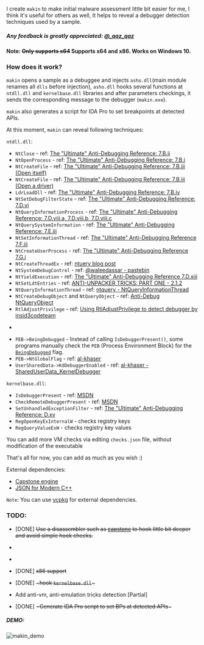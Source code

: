 I create `makin` to make initial malware assessment little bit easier for me, I think it's useful for others as well, It helps to reveal a debugger detection techniques used by a sample.

##### Any feedback is greatly appreciated: [@_qaz_qaz](https://twitter.com/_qaz_qaz)

#### Note: ~~Only supports x64~~ Supports x64 and x86. Works on Windows 10.

### How does it work?
`makin` opens a sample as a debuggee and injects `asho.dll`(main module renames all `dlls` before injection), `asho.dll` hooks several functions at `ntdll.dll` and `kernelbase.dll` libraries and after parameters checkings, it sends the corresponding message to the debugger (`makin.exe`).

`makin` also generates a script for IDA Pro to set breakpoints at detected APIs.

At this moment, `makin` can reveal following techniques: 

`ntdll.dll`:
* `NtClose` - ref: [The "Ultimate" Anti-Debugging Reference: 7.B.ii](https://web.archive.org/web/20171212061916/http://pferrie.host22.com/papers/antidebug.pdf)
* `NtOpenProcess` - ref: [The "Ultimate" Anti-Debugging Reference: 7.B.i](https://web.archive.org/web/20171212061916/http://pferrie.host22.com/papers/antidebug.pdf)
* `NtCreateFile` - ref: [The "Ultimate" Anti-Debugging Reference: 7.B.iii (Open itself)](https://web.archive.org/web/20171212061916/http://pferrie.host22.com/papers/antidebug.pdf)
* `NtCreateFile` - ref: [The "Ultimate" Anti-Debugging Reference: 7.B.iii (Open a driver)](https://web.archive.org/web/20171212061916/http://pferrie.host22.com/papers/antidebug.pdf)
* `LdrLoadDll` - ref: [The "Ultimate" Anti-Debugging Reference: 7.B.iv](https://web.archive.org/web/20171212061916/http://pferrie.host22.com/papers/antidebug.pdf)
* `NtSetDebugFilterState` - ref: [The "Ultimate" Anti-Debugging Reference: 7.D.vi](https://web.archive.org/web/20171212061916/http://pferrie.host22.com/papers/antidebug.pdf)
* `NtQueryInformationProcess` - ref: [The "Ultimate" Anti-Debugging Reference: 7.D.viii.a, 7.D.viii.b, 7.D.viii.c](https://web.archive.org/web/20171212061916/http://pferrie.host22.com/papers/antidebug.pdf)
* `NtQuerySystemInformation` - ref: [The "Ultimate" Anti-Debugging Reference: 7.E.iii](https://web.archive.org/web/20171212061916/http://pferrie.host22.com/papers/antidebug.pdf)
* `NtSetInformationThread` - ref: [The "Ultimate" Anti-Debugging Reference 7.F.iii](https://web.archive.org/web/20171212061916/http://pferrie.host22.com/papers/antidebug.pdf)
* `NtCreateUserProcess` - ref: [The "Ultimate" Anti-Debugging Reference 7.G.i](https://web.archive.org/web/20171212061916/http://pferrie.host22.com/papers/antidebug.pdf)
* `NtCreateThreadEx` - ref: [ntuery blog post](https://web.archive.org/web/20171211143522/https://ntquery.wordpress.com/2014/03/29/anti-debug-ntcreatethreadex/)
* `NtSystemDebugControl` - ref: [@waleedassar - pastebin](https://goo.gl/j4g5pV)
* `NtYieldExecution` - ref: [The "Ultimate" Anti-Debugging Reference 7.D.xiii](https://web.archive.org/web/20171212061916/http://pferrie.host22.com/papers/antidebug.pdf)
* `NtSetLdtEntries` - ref: [ANTI-UNPACKER TRICKS: PART ONE - 2.1.2](https://web.archive.org/web/20171215191103/http://pferrie.tripod.com/papers/unpackers21.pdf)
* `NtQueryInformationThread` - ref: [ntquery - NtQueryInformationThread](https://web.archive.org/web/20180110063515/https://ntquery.wordpress.com/2014/03/29/anti-debug-ntsetinformationthread/)
* `NtCreateDebugObject` and `NtQueryObject` - ref: [Anti-Debug NtQueryObject](https://goo.gl/krE6JM)
* `RtlAdjustPrivilege` - ref: [Using RtlAdjustPrivilege to detect debugger by insid3codeteam](https://goo.gl/m46tQe) 
* ~~~`GetWriteWatch` - ref: [Anti-debug with VirtualAlloc’s write watch](https://web.archive.org/web/20180127193503/https://codeinsecurity.wordpress.com/2018/01/24/anti-debug-with-virtualallocs-write-watch/)~~~
* `PEB->BeingDebugged` - Instead of calling `IsDebuggerPresent()`, some programs manually check the `PEB` (Process Environment Block) for the [`BeingDebugged`](https://www.aldeid.com/wiki/PEB-Process-Environment-Block/BeingDebugged) flag.
* `PEB->NtGlobalFlag` - ref: [al-khaser](https://github.com/LordNoteworthy/al-khaser/blob/bbf020b39b28bfb2561408c276fb91db528fa4ca/al-khaser/Anti%20Debug/ProcessHeap_NtGlobalFlag.cpp)
* `UserSharedData->KdDebuggerEnabled` - ref: [al-khaser - SharedUserData_KernelDebugger](https://github.com/LordNoteworthy/al-khaser/blob/master/al-khaser/Anti%20Debug/SharedUserData_KernelDebugger.cpp)

`kernelbase.dll`:
* `IsDebuggerPresent` - ref: [MSDN](https://goo.gl/cg7Fkm)
* `CheckRemoteDebuggerPresent` - ref: [MSDN](https://goo.gl/LrUdaG)
* `SetUnhandledExceptionFilter` - ref: [The "Ultimate" Anti-Debugging Reference: D.xv](https://web.archive.org/web/20171212061916/http://pferrie.host22.com/papers/antidebug.pdf)
* `RegOpenKeyExInternalW` - checks registry keys
* `RegQueryValueExW` - checks registry key values

You can add more VM checks via editing `checks.json` file, without modification of the executable

That's all for now, you can add as much as you wish :) 

External dependencies:
* [Capstone engine](http://www.capstone-engine.org/)
* [JSON for Modern C++](https://github.com/nlohmann/json)

`Note`: You can use [vcpkg](https://github.com/Microsoft/vcpkg) for external dependencies.

### TODO: 
* [DONE] ~~Use a disassembler such as [capstone](http://www.capstone-engine.org/) to hook little bit deeper and avoid simple hook checks.~~

* ~~~At this moment, `makin` does not support child processes.~~~

* ~~~Add more tricks.~~~~ Add more tricks.

* [DONE] ~~x86 support~~

* [DONE] ~~~hook `kernelbase.dll`~~~

* Add anti-vm, anti-emulation tricks detection [Partial]

* [DONE] ~~~Generate IDA Pro script to set BPs at detected APIs~~~

##### DEMO:

![makin_demo](https://user-images.githubusercontent.com/16405698/33871171-c6f8a156-df2a-11e7-8ffb-b9ae5c030c48.gif)
